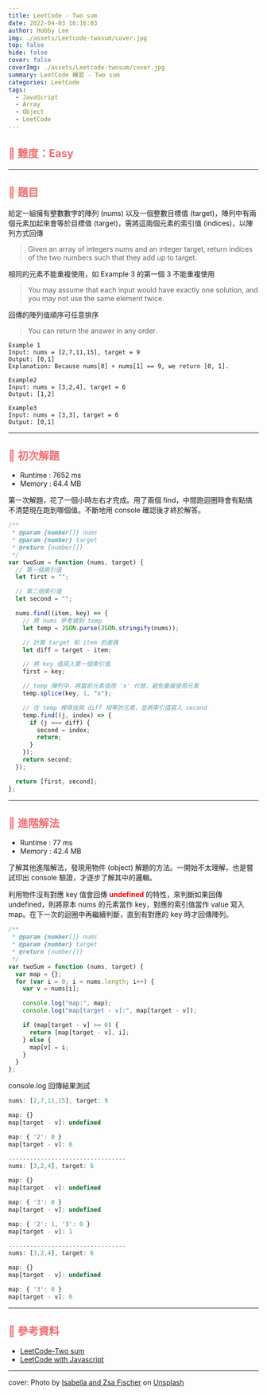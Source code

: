 ```yaml
---
title: LeetCode - Two sum
date: 2022-04-03 16:16:03
author: Hobby Lee
img: ./assets/Leetcode-twosum/cover.jpg
top: false
hide: false
cover: false
coverImg: ./assets/Leetcode-twosum/cover.jpg
summary: LeetCode 練習 - Two sum
categories: LeetCode
tags:
  - JavaScript
  - Array
  - Object
  - LeetCode
---
```


## <font color=#ee6e73> :herb: 難度：Easy </font>

---

## <font color=#ee6e73> :herb: 題目 </font>

給定一組擁有整數數字的陣列 (nums) 以及一個整數目標值 (target)，陣列中有兩個元素加起來會等於目標值 (target)，需將這兩個元素的索引值 (indices)，以陣列方式回傳

> Given an array of integers nums and an integer target, return indices of the two numbers such that they add up to target.

相同的元素不能重複使用，如 Example 3 的第一個 3 不能重複使用

> You may assume that each input would have exactly one solution, and you may not use the same element twice.

回傳的陣列值順序可任意排序

> You can return the answer in any order.

```
Example 1
Input: nums = [2,7,11,15], target = 9
Output: [0,1]
Explanation: Because nums[0] + nums[1] == 9, we return [0, 1].
```

```
Example2
Input: nums = [3,2,4], target = 6
Output: [1,2]
```

```
Example3
Input: nums = [3,3], target = 6
Output: [0,1]
```

---

## <font color=#ee6e73> :herb: 初次解題</font>

- Runtime : 7652 ms
- Memory : 64.4 MB

第一次解題，花了一個小時左右才完成。用了兩個 find，中間跑迴圈時會有點搞不清楚現在跑到哪個值。不斷地用 console 確認後才終於解答。

```javascript
/**
 * @param {number[]} nums
 * @param {number} target
 * @return {number[]}
 */
var twoSum = function (nums, target) {
  // 第一個索引值
  let first = "";

  // 第二個索引值
  let second = "";

  nums.find((item, key) => {
    // 將 nums 參考被到 temp
    let temp = JSON.parse(JSON.stringify(nums));

    // 計算 target 和 item 的差異
    let diff = target - item;

    // 將 key 值寫入第一個索引值
    first = key;

    // temp 陣列中，將當前元素值用 'x' 代替，避免重複使用元素
    temp.splice(key, 1, "x");

    // 在 temp 裡尋找與 diff 相等的元素，並將索引值寫入 second
    temp.find((j, index) => {
      if (j === diff) {
        second = index;
        return;
      }
    });
    return second;
  });

  return [first, second];
};
```

---

## <font color=#ee6e73> :herb: 進階解法</font>

- Runtime : 77 ms
- Memory : 42.4 MB

了解其他進階解法，發現用物件 (object) 解題的方法。一開始不太理解，也是嘗試印出 console 驗證，才逐步了解其中的邏輯。

利用物件沒有對應 key 值會回傳 <font color=#FF0000>**undefined**</font> 的特性，來判斷如果回傳 undefined，則將原本 nums 的元素當作 key，對應的索引值當作 value 寫入 map。在下一次的迴圈中再繼續判斷，直到有對應的 key 時才回傳陣列。

```javascript
/**
 * @param {number[]} nums
 * @param {number} target
 * @return {number[]}
 */
var twoSum = function (nums, target) {
  var map = {};
  for (var i = 0; i < nums.length; i++) {
    var v = nums[i];

    console.log("map:", map);
    console.log("map[target - v]:", map[target - v]);

    if (map[target - v] >= 0) {
      return [map[target - v], i];
    } else {
      map[v] = i;
    }
  }
};
```

console.log 回傳結果測試

```javascript
nums: [2,7,11,15], target: 9

map: {}
map[target - v]: undefined

map: { '2': 0 }
map[target - v]: 0

---------------------------------
nums: [3,2,4], target: 6

map: {}
map[target - v]: undefined

map: { '3': 0 }
map[target - v]: undefined

map: { '2': 1, '3': 0 }
map[target - v]: 1

---------------------------------
nums: [3,2,4], target: 6

map: {}
map[target - v]: undefined

map: { '3': 0 }
map[target - v]: 0

```

---

## <font color=#ee6e73> :herb: 參考資料</font>

- [LeetCode-Two sum](https://leetcode.com/problemset/all/)
- [LeetCode with Javascript](https://skyyen999.gitbooks.io/-leetcode-with-javascript/content/questions/1md.html)

---

cover: Photo by <a href="https://unsplash.com/@twinsfisch?utm_source=unsplash&utm_medium=referral&utm_content=creditCopyText">Isabella and Zsa Fischer</a> on <a href="https://unsplash.com/s/photos/simple?utm_source=unsplash&utm_medium=referral&utm_content=creditCopyText">Unsplash</a>
